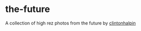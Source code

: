 # the-future
A collection of high rez photos from the future by [clintonhalpin](http://twitter.com/clintonhalpin)
